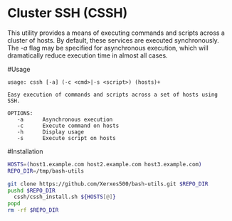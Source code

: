 Cluster SSH (CSSH)
===============

This utility provides a means of executing commands and scripts across a cluster of hosts.
By default, these services are executed synchronously. The *-a* flag may be specified for
asynchronous execution, which will dramatically reduce execution time in almost all cases.

#Usage
```
usage: cssh [-a] (-c <cmd>|-s <script>) (hosts)+

Easy execution of commands and scripts across a set of hosts using SSH.

OPTIONS:
   -a      Asynchronous execution
   -c      Execute command on hosts
   -h      Display usage
   -s      Execute script on hosts
```

#Installation
```bash
HOSTS=(host1.example.com host2.example.com host3.example.com)
REPO_DIR=/tmp/bash-utils

git clone https://github.com/Xerxes500/bash-utils.git $REPO_DIR
pushd $REPO_DIR
  cssh/cssh_install.sh ${HOSTS[@]}
popd
rm -rf $REPO_DIR
```

